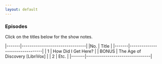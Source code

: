 ```yaml
---
layout: default
---
```

### Episodes
Click on the titles below for the show notes.

|-------|---------------------------------|
|No.    | Title                           |
|-------|---------------------------------|
| 1     | How Did I Get Here?             |
| BONUS | The Age of Discovery [LibriVox] |
| 2     | Etc.                            |
|-------|---------------------------------|
